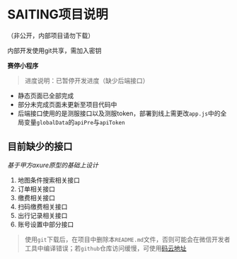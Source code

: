 # SAITING项目说明

（非公开，内部项目请勿下载）


内部开发使用git共享，需加入密钥

 **赛停小程序**

> 进度说明：已暂停开发进度（缺少后端接口）

 - 静态页面已全部完成
 - 部分未完成页面未更新至项目代码中
 - 后端接口使用的是测服接口以及测服token，部署到线上需更改`app.js`中的全局变量`globalData`的`apiPre`与`apiToken`


## 目前缺少的接口 ##
*基于甲方axure原型的基础上设计*

 1. 地图条件搜索相关接口
 2. 订单相关接口
 3. 缴费相关接口
 4. 扫码缴费相关接口
 5. 出行记录相关接口
 6. 账号设置中部分接口



> 使用`git`下载后，在项目中删除本`README.md`文件，否则可能会在微信开发者工具中编译错误；若`github`仓库访问缓慢，可使用[码云地址][1]

 
 


  [1]: https://gitee.com/iAsuma/saiting
